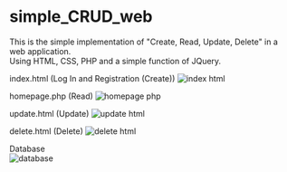# simple_CRUD_web
This is the simple implementation of "Create, Read, Update, Delete" in a web application.\
Using HTML, CSS, PHP and a simple function of JQuery.

index.html (Log In and Registration (Create))
![index html](https://user-images.githubusercontent.com/62123569/169500936-e54f2b29-3c6a-4259-8af2-19e8e775409a.png)

homepage.php (Read)
![homepage php](https://user-images.githubusercontent.com/62123569/169501972-995b1951-1275-4703-99de-35a9bf2675e5.png)

update.html (Update)
![update html](https://user-images.githubusercontent.com/62123569/169501988-30cbc7a6-9940-4015-8402-64cd546336db.png)

delete.html (Delete)
![delete html](https://user-images.githubusercontent.com/62123569/169501992-1a499647-dd55-4e51-b854-01c902485b88.png)

Database\
![database](https://user-images.githubusercontent.com/62123569/169501983-0518ce8d-71d2-4e70-b251-31ee80ac69c5.png)
